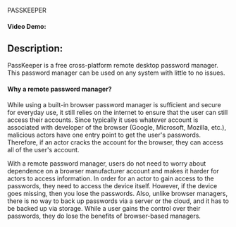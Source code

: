 PASSKEEPER
#### Video Demo:  <URL HERE>
## Description:
PassKeeper is a free cross-platform remote desktop password manager. This password manager can be used on any system with little to no issues.

#### Why a remote password manager?
While using a built-in browser password manager is sufficient and secure for everyday use, it still relies on the internet to ensure that the user can still access their accounts. Since typically it uses whatever account is associated with developer of the browser (Google, Microsoft, Mozilla, etc.), malicious actors have one entry point to get the user's passwords. Therefore, if an actor cracks the account for the browser, they can access all of the user's account.

With a remote password manager, users do not need to worry about dependence on a browser manufacturer account and makes it harder for actors to access information. In order for an actor to gain access to the passwords, they need to access the device itself. However, if the device goes missing, then you lose the passwords. Also, unlike browser managers, there is no way to back up passwords via a server or the cloud, and it has to be backed up via storage. While a user gains the control over their passwords, they do lose the benefits of browser-based managers.
